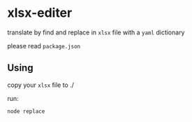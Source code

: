 # xlsx-editer

translate by find and replace in `xlsx` file with a `yaml` dictionary

please read `package.json`

## Using

copy your `xlsx` file to ./

run:

```sh
node replace
```
